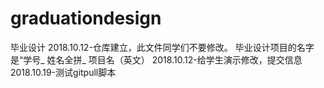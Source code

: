 # graduationdesign
毕业设计
2018.10.12-仓库建立，此文件同学们不要修改。
毕业设计项目的名字是“学号_ 姓名全拼_ 项目名（英文）
2018.10.12-给学生演示修改，提交信息
2018.10.19-测试gitpull脚本